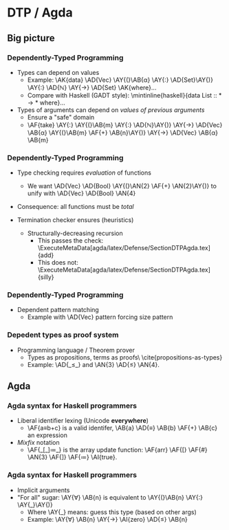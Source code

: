 DTP / Agda
==========

Big picture
-----------

### Dependently-Typed Programming ###

  * Types can depend on values
      + Example: \AK{data} \AD{Vec} \AY{(}\AB{α} \AY{:} \AD{Set}\AY{)} \AY{:} \AD{ℕ} \AY{→} \AD{Set} \AK{where}...
      + Compare with Haskell (GADT style): \mintinline{haskell}{data List :: * -> * where}...
  * Types of arguments can depend on _values of previous arguments_
      * Ensure a "safe" domain
      + \AF{take} \AY{:} \AY{(}\AB{m} \AY{:} \AD{ℕ}\AY{)} \AY{→} \AD{Vec} \AB{α} \AY{(}\AB{m} \AF{+} \AB{n}\AY{)} \AY{→} \AD{Vec} \AB{α} \AB{m}

### Dependently-Typed Programming ###

  * Type checking requires _evaluation_ of functions
      + We want \AD{Vec} \AD{Bool} \AY{(}\AN{2} \AF{+} \AN{2}\AY{)} to unify with \AD{Vec} \AD{Bool} \AN{4}

  * Consequence: all functions must be _total_

  * Termination checker ensures (heuristics)
      + Structurally-decreasing recursion
          - This passes the check: \
\ExecuteMetaData[agda/latex/Defense/SectionDTPAgda.tex]{add}
          - This does not: \
\ExecuteMetaData[agda/latex/Defense/SectionDTPAgda.tex]{silly}

### Dependently-Typed Programming ###

  * Dependent pattern matching
      + Example with \AD{Vec} pattern forcing size pattern

### Depedent types as proof system ###

  * Programming language / Theorem prover
      + Types as propositions, terms as proofs\ \cite{propositions-as-types}
      + Example: \AD{\_≤\_} and \AN{3} \AD{≤} \AN{4}.


Agda
----

### Agda syntax for Haskell programmers ###

  * Liberal identifier lexing (Unicode **everywhere**)
      + \AF{a≡b+c} is a valid identifer, \AB{a} \AD{≡} \AB{b} \AF{+} \AB{c} an expression
  * _Mixfix_ notation
      + \AF{\_[\_]≔\_} is the array update function: \AF{arr} \AF{[} \AF{\#} \AN{3} \AF{]} \AF{≔} \AI{true}.

### Agda syntax for Haskell programmers ###

  * Implicit arguments
  * "For all" sugar: \AY{∀} \AB{n} is equivalent to \AY{(}\AB{n} \AY{:} \AY{\_}\AY{)}
      + Where \AY{\_} means: guess this type (based on other args)
      + Example: \AY{∀} \AB{n} \AY{→} \AI{zero} \AD{≤} \AB{n}
